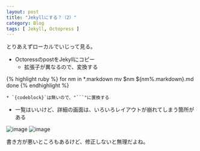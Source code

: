 ```yaml
---
layout: post
title: "Jekyllにする？（2）"
category: Blog
tags: [ Jekyll, Octopress ]
---
```

とりあえずローカルでいじって見る。

* OctoressのpostをJekyllにコピー
    * 拡張子が異なるので、変換する

{% highlight ruby %}
for nm in *.markdown
    mv $nm ${nm%.markdown}.md
done
{% endhighlight %}

    * `{codeblock}`は無いので、"```"に置換する
* 一覧はいいけど、詳細の画面は、いろいろレイアウトが崩れてしまう箇所がある

![image](https://lh3.googleusercontent.com/-H67Pj0AYzJM/T3xeTmPcFAI/AAAAAAAAAls/dyMOpOEJTo8/s800/Screen%2520Shot%25202012-04-04%2520at%252023.43.08.png)
![image](https://lh4.googleusercontent.com/-NljCDo36W3s/T3xeUDlfWpI/AAAAAAAAAlw/a81JP2wOwDI/s800/Screen%2520Shot%25202012-04-04%2520at%252023.43.45.png)

書き方が悪いところもあるけど、修正しないと無理だよね。

